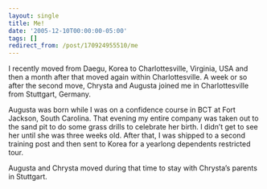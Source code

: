 ```yaml
---
layout: single
title: Me!
date: '2005-12-10T00:00:00-05:00'
tags: []
redirect_from: /post/170924955510/me
---
```

I recently moved from Daegu, Korea to Charlottesville, Virginia, USA and then a month after that moved again within Charlottesville. A week or so after the second move, Chrysta and Augusta joined me in Charlottesville from Stuttgart, Germany.

Augusta was born while I was on a confidence course in BCT at Fort Jackson, South Carolina. That evening my entire company was taken out to the sand pit to do some grass drills to celebrate her birth. I didn&rsquo;t get to see her until she was three weeks old. After that, I was shipped to a second training post and then sent to Korea for a yearlong dependents restricted tour.

Augusta and Chrysta moved during that time to stay with Chrysta&rsquo;s parents in Stuttgart.
